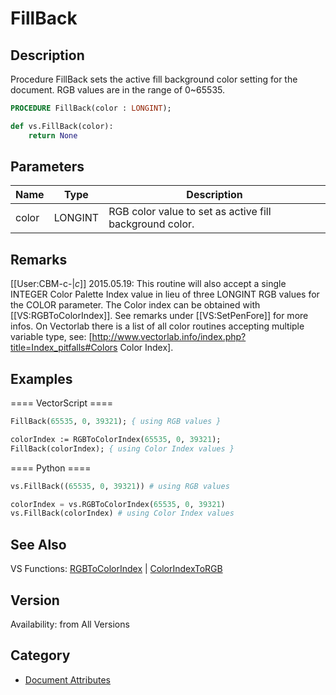 # FillBack

## Description
Procedure FillBack sets the active fill background color setting for the document. RGB values are in the range of 0~65535.

```pascal
PROCEDURE FillBack(color : LONGINT);
```

```python
def vs.FillBack(color):
    return None
```

## Parameters
|Name|Type|Description|
|---|---|---|
|color|LONGINT|RGB color value to set as active fill background color.|

## Remarks
[[User:CBM-c-|_c_]] 2015.05.19: This routine will also accept a single INTEGER Color Palette Index value in lieu of three LONGINT RGB values for the COLOR parameter. The Color index can be obtained with [[VS:RGBToColorIndex]]. See remarks under [[VS:SetPenFore]] for more infos. On Vectorlab there is a list of all color routines accepting multiple variable type, see: [http://www.vectorlab.info/index.php?title=Index_pitfalls#Colors Color Index].

## Examples
==== VectorScript ====
```pascal
FillBack(65535, 0, 39321); { using RGB values }

colorIndex := RGBToColorIndex(65535, 0, 39321);
FillBack(colorIndex); { using Color Index values }
```
==== Python ====
```python
vs.FillBack((65535, 0, 39321)) # using RGB values

colorIndex = vs.RGBToColorIndex(65535, 0, 39321)
vs.FillBack(colorIndex) # using Color Index values
```

## See Also
VS Functions:
[RGBToColorIndex](RGBToColorIndex.md) 
| [ColorIndexToRGB](ColorIndexToRGB.md)

## Version
Availability: from All Versions

## Category
* [Document Attributes](../Categories/Document%20Attributes.md)
